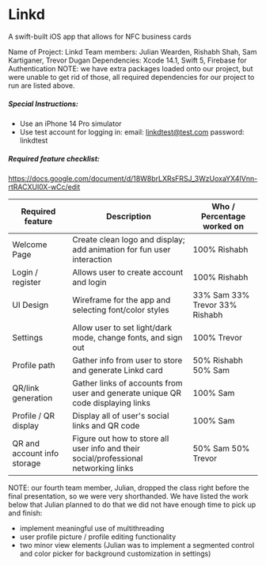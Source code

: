 # Linkd
A swift-built iOS app that allows for NFC business cards

Name of Project: Linkd
Team members: Julian Wearden, Rishabh Shah, Sam Kartiganer, Trevor Dugan
Dependencies: Xcode 14.1, Swift 5, Firebase for Authentication
NOTE: we have extra packages loaded onto our project, but were unable to get rid of those, all required dependencies for our project to run are listed above.

##### Special Instructions:
- Use an iPhone 14 Pro simulator
- Use test account for logging in:
email: linkdtest@test.com
password: linkdtest

##### Required feature checklist:
https://docs.google.com/document/d/18W8brLXRsFRSJ_3WzUoxaYX4IVnn-rtRACXUl0X-wCc/edit


| Required feature  | Description | Who / Percentage worked on  |
| ------------- | ------------- | ------------  |
| Welcome Page  | Create clean logo and display; add animation for fun user interaction  | 100% Rishabh  |
| Login / register  | Allows user to create account and login  | 100% Rishabh  |
| UI Design  | Wireframe for the app and selecting font/color styles  | 33% Sam 33% Trevor 33% Rishabh  |
| Settings  | Allow user to set light/dark mode, change fonts, and sign out  | 100% Trevor  |
| Profile path  | Gather info from user to store and generate Linkd card | 50% Rishabh 50% Sam |
| QR/link generation  | Gather links of accounts from user and generate unique QR code displaying links  | 100% Sam |
| Profile / QR display  | Display all of user's social links and QR code  | 100% Sam  |
| QR and account info storage  | Figure out how to store all user info and their social/professional networking links  | 50% Sam 50% Trevor  |

NOTE: our fourth team member, Julian, dropped the class right before the final presentation, so we were very shorthanded. We have listed the work below that Julian planned to do that we did not have enough time to pick up and finish:
- implement meaningful use of multithreading
- user profile picture / profile editing functionality
- two minor view elements (Julian was to implement a segmented control and color picker for background customization in settings)
